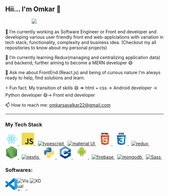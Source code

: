 
## Hii... I'm Omkar 👋
<a href="https://linkedin.com/in/omkar-savalkar" target="_blank"><img align="left" alt="omkar savalkar | LinkedIn" width="28" src="https://github.com/Aakarsh-B/trying-repos/blob/master/linkedin.svg" />
<a href="https://www.instagram.com/omkar.s22" target="_blank"><img align="left" alt="omkar savalkar | Instagram" width="28" src="https://github.com/Aakarsh-B/trying-repos/blob/master/insta.svg" />
<a href="https://omkar-ownwebapp.vercel.app" target="_blank"><img align="left" alt="omkar.me" width="28" src="https://github.com/Aakarsh-B/trying-repos/blob/master/www.svg" /></a>
![](https://visitor-badge.glitch.me/badge?page_id=OmkarSavalkar.OmkarSavalkar)
  

🔭 I’m currently working as Software Engineer or Front end developer and developing various user friendly front end web-applciations with variation in tech stack, functionality, complexity and business idea. (Checkout my all repositories to know about my personal projects)

🌱 I’m currently learning Redux(managing and centralizing application data) and backend, further aiming to become a MERN developer 😄

💬 Ask me about FrontEnd (React.js) and being of curious nature I'm always ready to help, find solutions and learn.

⚡ Fun fact: My transition of skills 😄 => html + css -> Android developer -> Python developer 😄-> Front end developer

📫 How to reach me: omkarsavalkar22@gmail.com

___
### My Tech Stack

<p align="left"> 
<a href="https://developer.android.com" target="_blank"> <img src="https://raw.githubusercontent.com/github/explore/80688e429a7d4ef2fca1e82350fe8e3517d3494d/topics/react/react.png" alt="react" width="40" height="40"/> </a>&nbsp
<a href="https://developer.android.com" target="_blank"> <img src="https://raw.githubusercontent.com/github/explore/80688e429a7d4ef2fca1e82350fe8e3517d3494d/topics/javascript/javascript.png" alt="javascript" width="40" height="40"/> </a>&nbsp
<a href="https://developer.android.com" target="_blank"> <img src="https://cdn.iconscout.com/icon/free/png-64/typescript-3521774-2945272.png" alt="typescript" width="40" height="40"/> </a>&nbsp
<a href="https://developer.android.com" target="_blank"> <img src="https://cdn.worldvectorlogo.com/logos/material-ui-1.svg" alt="material UI" width="40" height="40"/> </a>&nbsp
<a href="https://www.w3.org/html/" target="_blank"> <img src="https://raw.githubusercontent.com/devicons/devicon/master/icons/html5/html5-original-wordmark.svg" alt="html5" width="40" height="40"/> </a>&nbsp
<a href="https://www.w3schools.com/css/" target="_blank"> <img src="https://raw.githubusercontent.com/devicons/devicon/master/icons/css3/css3-original-wordmark.svg" alt="css3" width="40" height="40"/> </a>&nbsp
<a href="https://www.w3.org/html/" target="_blank"> <img src="https://cdn.worldvectorlogo.com/logos/redux.svg" alt="redux" width="40" height="40"/> </a>&nbsp
<a href="https://developer.android.com" target="_blank"> <img src="https://raw.githubusercontent.com/github/explore/80688e429a7d4ef2fca1e82350fe8e3517d3494d/topics/nodejs/nodejs.png" alt="node.js" width="40" height="40"/> </a>&nbsp
<a href="https://developer.android.com" target="_blank"> <img src="https://www.rlogical.com/wp-content/uploads/2021/08/Rlogical-Blog-Images-thumbnail.png" alt="nextjs" width="40" height="40"/> </a>&nbsp
</a> <a href="https://www.python.org" target="_blank"> <img src="https://raw.githubusercontent.com/devicons/devicon/master/icons/python/python-original.svg" alt="python" width="40" height="40"/> </a>&nbsp
<a href="https://www.w3schools.com/cpp/" target="_blank"> <img src="https://raw.githubusercontent.com/devicons/devicon/master/icons/cplusplus/cplusplus-original.svg" alt="cplusplus" width="40" height="40"/> </a>&nbsp
<a href="https://developer.android.com" target="_blank"> <img src="https://raw.githubusercontent.com/devicons/devicon/master/icons/android/android-original-wordmark.svg" alt="android" width="40" height="40"/> </a>&nbsp
<a href="https://firebase.google.com/" target="_blank"> <img src="https://www.vectorlogo.zone/logos/firebase/firebase-icon.svg" alt="firebase" width="40" height="40"/> </a>&nbsp
<a href="https://www.mongodb.com/home" target="_blank"> <img src="https://img.icons8.com/color/512/mongodb.png" alt="mongodb" width="40" height="40"/> </a>&nbsp
<a href="https://sass-lang.com/" target="_blank"> <img src="https://upload.wikimedia.org/wikipedia/commons/thumb/9/96/Sass_Logo_Color.svg/512px-Sass_Logo_Color.svg.png?20150315202757" alt="Sass" width="40" height="40"/> </a>&nbsp
</p>

### Softwares:

<a href="https://visualstudio.microsoft.com/" target="_blank"><img align="left" alt="Visual Studio Code" width="38" height="38" src="https://raw.githubusercontent.com/github/explore/80688e429a7d4ef2fca1e82350fe8e3517d3494d/topics/visual-studio-code/visual-studio-code.png" /></a>
<a href="https://www.postman.com/" target="_blank"><img align="left" alt="Visual Studio Code" width="40" height="40" src="https://seeklogo.com/images/P/postman-api-platform-logo-D6B8AB9B0D-seeklogo.com.png" /></a>
<a href="https://developer.android.com/studio" target="_blank"> <img align="left" alt="XD" width="40" height="40" src="https://www.freepnglogos.com/uploads/android-logo-png/android-logo-android-studio-appjoy-25.png"/> </a>  
  

<!--
**OmkarSavalkar/OmkarSavalkar** is a ✨ _special_ ✨ repository because its `README.md` (this file) appears on your GitHub profile.

Here are some ideas to get you started:

- 🔭 I’m currently working on ...
- 🌱 I’m currently learning ...
- 👯 I’m looking to collaborate on ...
- 🤔 I’m looking for help with ...
- 💬 Ask me about ...
- 📫 How to reach me: ...
- 😄 Pronouns: ...
- ⚡ Fun fact: ...
-->
